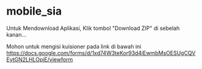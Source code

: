 mobile_sia
==========

Untuk Mendownload Aplikasi, Klik tombol "Download ZIP" di sebelah kanan...


Mohon untuk mengisi kuisioner pada link di bawah ini
https://docs.google.com/forms/d/1xd74W3teKor93d4iEwmbMsOESUgCQVEytGN2LHLOpiE/viewform

